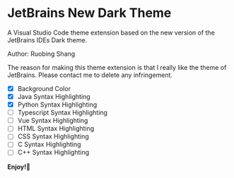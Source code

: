 # **JetBrains New Dark Theme**
A Visual Studio Code theme extension based on the new version of the JetBrains IDEs Dark theme.

Author: Ruobing Shang

The reason for making this theme extension is that I really like the theme of JetBrains.
Please contact me to delete any infringement.

- [x] Background Color
- [x] Java Syntax Highlighting
- [x] Python Syntax Highlighting
- [ ] Typescript Syntax Highlighting
- [ ] Vue Syntax Highlighting
- [ ] HTML Syntax Highlighting
- [ ] CSS Syntax Highlighting
- [ ] C Syntax Highlighting
- [ ] C++ Syntax Highlighting

**Enjoy!🎉**
